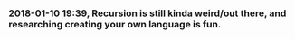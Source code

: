 ### 2018-01-10 19:39, Recursion is still kinda weird/out there, and researching creating your own language is fun.   
